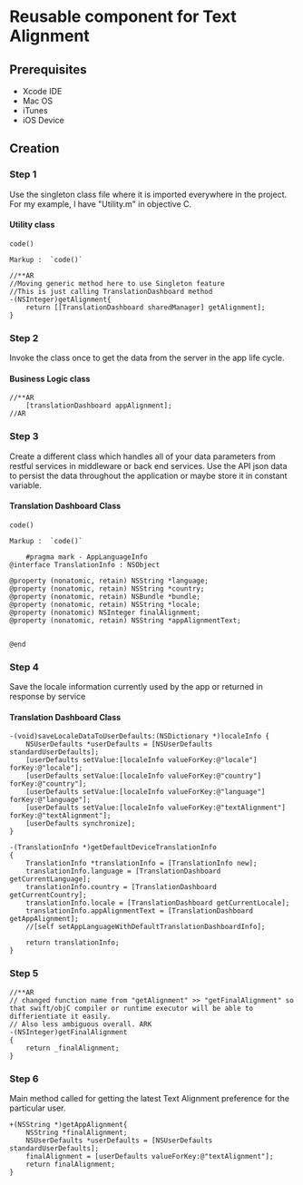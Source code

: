 # Reusable component for Text Alignment

## Prerequisites

* Xcode IDE
* Mac OS
* iTunes
* iOS Device

## Creation

### Step 1

Use the singleton class file where it is imported everywhere in the project. For my example, I have "Utility.m" in objective C.

#### Utility class

`code()`

    Markup :  `code()`

```objective-c.
//**AR
//Moving generic method here to use Singleton feature
//This is just calling TranslationDashboard method
-(NSInteger)getAlignment{
    return [[TranslationDashboard sharedManager] getAlignment];
}
```

### Step 2

Invoke the class once to get the data from the server in the app life cycle.

#### Business Logic class

```objective-c.
//**AR
    [translationDashboard appAlignment];
//AR
```

### Step 3

Create a different class which handles all of your data parameters from restful services in middleware or back end services.
Use the API json data to persist the data throughout the application or maybe store it in constant variable.

#### Translation Dashboard Class

`code()`

    Markup :  `code()`

```objective-c.
    #pragma mark - AppLanguageInfo
@interface TranslationInfo : NSObject

@property (nonatomic, retain) NSString *language;
@property (nonatomic, retain) NSString *country;
@property (nonatomic, retain) NSBundle *bundle;
@property (nonatomic, retain) NSString *locale;
@property (nonatomic) NSInteger finalAlignment;
@property (nonatomic, retain) NSString *appAlignmentText;


@end
```

### Step 4

Save the locale information currently used by the app or returned in response by service

#### Translation Dashboard Class

```objective-c.
-(void)saveLocaleDataToUserDefaults:(NSDictionary *)localeInfo {
    NSUserDefaults *userDefaults = [NSUserDefaults standardUserDefaults];
    [userDefaults setValue:[localeInfo valueForKey:@"locale"] forKey:@"locale"];
    [userDefaults setValue:[localeInfo valueForKey:@"country"] forKey:@"country"];
    [userDefaults setValue:[localeInfo valueForKey:@"language"] forKey:@"language"];
    [userDefaults setValue:[localeInfo valueForKey:@"textAlignment"] forKey:@"textAlignment"];
    [userDefaults synchronize];
}
```

```objective-c.
-(TranslationInfo *)getDefaultDeviceTranslationInfo
{
    TranslationInfo *translationInfo = [TranslationInfo new];
    translationInfo.language = [TranslationDashboard getCurrentLanguage];
    translationInfo.country = [TranslationDashboard getCurrentCountry];
    translationInfo.locale = [TranslationDashboard getCurrentLocale];
    translationInfo.appAlignmentText = [TranslationDashboard getAppAlignment];
    //[self setAppLanguageWithDefaultTranslationDashboardInfo];
    
    return translationInfo;
}
```

### Step 5

```objective-c.
//**AR
// changed function name from "getAlignment" >> "getFinalAlignment" so that swift/objC compiler or runtime executor will be able to differientiate it easily.
// Also less ambiguous overall. ARK
-(NSInteger)getFinalAlignment
{
    return _finalAlignment;
}
```

### Step 6
Main method called for getting the latest Text Alignment preference for the particular user.

```objective-c.
+(NSString *)getAppAlignment{
    NSString *finalAlignment;
    NSUserDefaults *userDefaults = [NSUserDefaults standardUserDefaults];
    finalAlignment = [userDefaults valueForKey:@"textAlignment"];
    return finalAlignment;
}
```
